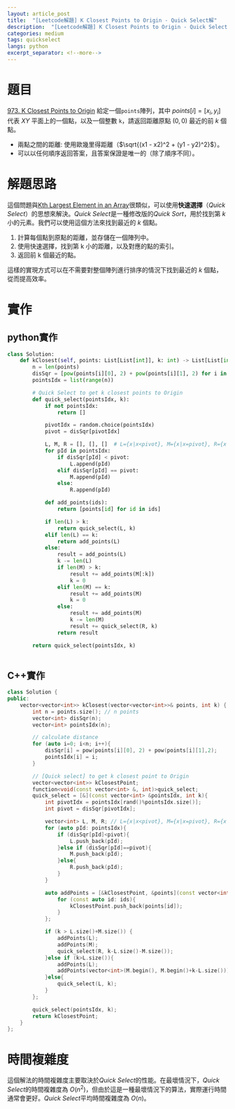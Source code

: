 ```yaml
---
layout: article_post
title:  "[Leetcode解題] K Closest Points to Origin - Quick Select解"
description:  "[Leetcode解題] K Closest Points to Origin - Quick Select解"
categories: medium
tags: quickselect
langs: python
excerpt_separator: <!--more-->
---
```

# 題目
[973. K Closest Points to Origin](https://leetcode.com/problems/k-closest-points-to-origin/)
給定一個`points`陣列，其中 $points[i] = [x_i, y_i]$ 代表 $XY$ 平面上的一個點，以及一個整數 `k`，請返回距離原點 $(0, 0)$ 最近的前 $k$ 個點。

- 兩點之間的距離: 使用歐幾里得距離（$\sqrt{(x1 - x2)^2 + (y1 - y2)^2}$）。
- 可以以任何順序返回答案，且答案保證是唯一的（除了順序不同）。
<!--more-->

# 解題思路
這個問題與[Kth Largest Element in an Array](https://www.catxcoder.com/medium/2023/10/21/215-Kth-Largest-Element-in-an-Array.html)很類似，可以使用**快速選擇**（*Quick Select*）的思想來解決。*Quick Select*是一種修改版的*Quick Sort*，用於找到第 $k$ 小的元素。我們可以使用這個方法來找到最近的 $k$ 個點。

1. 計算每個點到原點的距離，並存儲在一個陣列中。
2. 使用快速選擇，找到第 k 小的距離，以及對應的點的索引。
3. 返回前 k 個最近的點。

這樣的實現方式可以在不需要對整個陣列進行排序的情況下找到最近的 $k$ 個點，從而提高效率。

# 實作
## python實作
```python
class Solution:
    def kClosest(self, points: List[List[int]], k: int) -> List[List[int]]:
        n = len(points)
        disSqr = [pow(points[i][0], 2) + pow(points[i][1], 2) for i in range(n)]
        pointsIdx = list(range(n))

        # Quick Select to get k closest points to Origin
        def quick_select(pointsIdx, k):
            if not pointsIdx:
                return []

            pivotIdx = random.choice(pointsIdx)
            pivot = disSqr[pivotIdx]

            L, M, R = [], [], []  # L={x|x<pivot}, M={x|x=pivot}, R={x|x>pivot}
            for pId in pointsIdx:
                if disSqr[pId] < pivot:
                    L.append(pId)
                elif disSqr[pId] == pivot:
                    M.append(pId)
                else:
                    R.append(pId)

            def add_points(ids):
                return [points[id] for id in ids]

            if len(L) > k:
                return quick_select(L, k)
            elif len(L) == k:
                return add_points(L)
            else:
                result = add_points(L)
                k -= len(L)
                if len(M) > k:
                    result += add_points(M[:k])
                    k = 0
                elif len(M) == k:
                    result += add_points(M)
                    k = 0
                else:
                    result += add_points(M)
                    k -= len(M)
                    result += quick_select(R, k)
                return result

        return quick_select(pointsIdx, k)
        
```
## C++實作
```cpp
class Solution {
public:
    vector<vector<int>> kClosest(vector<vector<int>>& points, int k) {
        int n = points.size(); // n points
        vector<int> disSqr(n);
        vector<int> pointsIdx(n);

        // calculate distance
        for (auto i=0; i<n; i++){
            disSqr[i] = pow(points[i][0], 2) + pow(points[i][1],2);
            pointsIdx[i] = i;
        }

        // [Quick select] to get k closest point to Origin
        vector<vector<int>> kClosestPoint;
        function<void(const vector<int> &, int)>quick_select;
        quick_select = [&](const vector<int> &pointsIdx, int k){
            int pivotIdx = pointsIdx[rand()%pointsIdx.size()];
            int pivot = disSqr[pivotIdx];

            vector<int> L, M, R; // L={x|x<pivot}, M={x|x=pivot}, R={x|x>pivot}
            for (auto pId: pointsIdx){
                if (disSqr[pId]<pivot){
                    L.push_back(pId);
                }else if (disSqr[pId]==pivot){
                    M.push_back(pId);
                }else{
                    R.push_back(pId);
                }
            }

            auto addPoints = [&kClosestPoint, &points](const vector<int>& ids){
                for (const auto id: ids){
                    kClosestPoint.push_back(points[id]);
                }
            };

            if (k > L.size()+M.size()) {
                addPoints(L);
                addPoints(M);
                quick_select(R, k-L.size()-M.size());
            }else if (k>L.size()){
                addPoints(L);
                addPoints(vector<int>(M.begin(), M.begin()+k-L.size()));
            }else{
                quick_select(L, k);
            }
        };

        quick_select(pointsIdx, k);
        return kClosestPoint;
    }      
};
```

# 時間複雜度
這個解法的時間複雜度主要取決於*Quick Select*的性能。在最壞情況下，*Quick Select*的時間複雜度為 $O(n^2)$，但由於這是一種最壞情況下的算法，實際運行時間通常會更好。*Quick Select*平均時間複雜度為 $O(n)$。